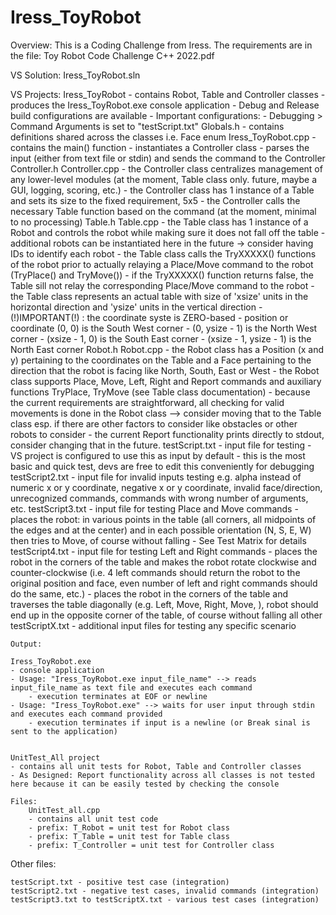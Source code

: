 # Iress_ToyRobot

Overview:
	This is a Coding Challenge from Iress. The requirements are in the file:
		Toy Robot Code Challenge C++ 2022.pdf

VS Solution:
	Iress_ToyRobot.sln


VS Projects:
	Iress_ToyRobot
		- contains Robot, Table and Controller classes
		- produces the Iress_ToyRobot.exe console application
		- Debug and Release build configurations are available
		- Important configurations:
			- Debugging > Command Arguments is set to "testScript.txt"
	Globals.h
			- contains definitions shared across the classes i.e. Face enum
	Iress_ToyRobot.cpp
		- contains the main() function
		- instantiates a Controller class
		- parses the input (either from text file or stdin) and sends the command to the Controller
	Controller.h
	Controller.cpp
		- the Controller class centralizes management of any lower-level modules (at the moment, Table class only. future, maybe a GUI, logging, scoring, etc.)
		- the Controller class has 1 instance of a Table and sets its size to the fixed requirement, 5x5
		- the Controller calls the necessary Table function based on the command (at the moment, minimal to no processing)
	Table.h
	Table.cpp
	- the Table class has 1 instance of a Robot and controls the robot while making sure it does not fall off the table
		- additional robots can be instantiated here in the future -> consider having IDs to identify each robot
	- the Table class calls the TryXXXXX() functions of the robot prior to actually relaying a Place/Move command to the robot (TryPlace() and TryMove())
		- if the TryXXXXX() function returns false, the Table sill not relay the corresponding Place/Move command to the robot
	- the Table class represents an actual table with size of 'xsize' units in the horizontal direction and 'ysize' units in the vertical direction
	- (!)IMPORTANT(!) : the coordinate syste is ZERO-based
		- position or coordinate (0, 0) is the South West corner
		- (0, ysize - 1) is the North West corner
		- (xsize - 1, 0) is the South East corner
		- (xsize - 1, ysize - 1) is the North East corner
	Robot.h
	Robot.cpp
		- the Robot class has a Position (x and y) pertaining to the coordinates on the Table and a Face pertaining to the direction that the robot is facing like North, South, East or West
		- the Robot class supports Place, Move, Left, Right and Report commands and auxiliary functions TryPlace, TryMove (see Table class documentation)
		- because the current requirements are straightforward, all checking for valid movements is done in the Robot class --> consider moving that to the Table class esp. if there are other factors to consider like obstacles or other robots to consider
		- the current Report functionality prints directly to stdout, consider changing that in the future.
	testScript.txt
		- input file for testing
		- VS project is configured to use this as input by default
		- this is the most basic and quick test, devs are free to edit this conveniently for debugging
	testScript2.txt
		- input file for invalid inputs testing e.g. alpha instead of numeric x or y coordinate, negative x or y coordinate, invalid face/direction, unrecognized commands, commands with wrong number of arguments, etc.
	testScript3.txt
		- input file for testing Place and Move commands
		- places the robot: in various points in the table (all corners, all midpoints of the edges and at the center) and in each possible orientation (N, S, E, W) then tries to Move, of course without falling
		- See Test Matrix for details
	testScript4.txt
		- input file for testing Left and Right commands
		- places the robot in the corners of the table and makes the robot rotate clockwise and counter-clockwise (i.e. 4 left commands should return the robot to the original position and face, even number of left and right commands should do the same, etc.)
		- places the robot in the corners of the table and traverses the table diagonally (e.g. Left, Move, Right, Move, <Repeat>), robot should end up in the opposite corner of the table, of course without falling
	all other testScriptX.txt
		- additional input files for testing any specific scenario


	Output:

	Iress_ToyRobot.exe
	- console application
	- Usage: "Iress_ToyRobot.exe input_file_name" --> reads input_file_name as text file and executes each command
		- execution terminates at EOF or newline
	- Usage: "Iress_ToyRobot.exe" --> waits for user input through stdin and executes each command provided
		- execution terminates if input is a newline (or Break sinal is sent to the application)

 
	UnitTest_All project
	- contains all unit tests for Robot, Table and Controller classes
	- As Designed: Report functionality across all classes is not tested here because it can be easily tested by checking the console

	Files:
		UnitTest_all.cpp
		- contains all unit test code
		- prefix: T_Robot = unit test for Robot class
		- prefix: T_Table = unit test for Table class
		- prefix: T_Controller = unit test for Controller class

Other files:

	testScript.txt - positive test case (integration)
	testScript2.txt - negative test cases, invalid commands (integration)
	testScript3.txt to testScriptX.txt - various test cases (integration)

